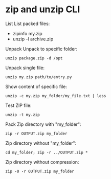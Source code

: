# zip and unzip CLI


List
List packed files: 
- zipinfo my.zip
- unzip -l archive.zip

Unpack
Unpack to specific folder: 
```
unzip package.zip -d /opt
```
Unpack single file: 
```
unzip my.zip path/to/entry.py
```
Show content of specific file: 
```
unzip -c my.zip my_folder/my_file.txt | less
```
Test ZIP file:
```
unzip -t my.zip
```

Pack
Zip directory with "my_folder": 
```
zip -r OUTPUT.zip my_folder
```
Zip directory without "my_folder": 
```
cd my_folder; zip -r ../OUTPUT.zip *
```
Zip directory without compression:
```
zip -0 -r OUTPUT.zip my_folder
```

